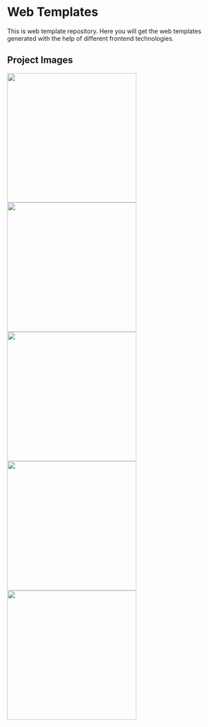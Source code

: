 # Web Templates
This is web template repository. Here you will get the web templates generated with the help of different frontend technologies.


## Project Images

<p align="left">
  <img src="https://github.com/SiddhantTotade/web-templates/blob/main/amazon_clone_web_template/app_images/amazon_clone-1.png" width="300" />
  <img src="https://github.com/SiddhantTotade/web-templates/blob/main/djangram_animation/app_images/djangram-1.png" width="300" />
  <img src="https://github.com/SiddhantTotade/web-templates/blob/main/netflix_animation/app_images/netflix-animation.png" width="300" />
  <img src="https://github.com/SiddhantTotade/web-templates/blob/main/blog/app_images/blog-1.png" width="300" />
  <img src="https://github.com/SiddhantTotade/web-templates/blob/main/fancyfun/app_images/fancy-1.png" width="300" />
</p>

